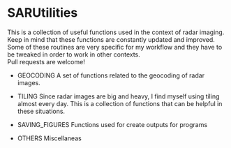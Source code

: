 # SARUtilities

This is a collection of useful functions used in the context of radar imaging. Keep in mind that these functions are constantly updated and improved.  
Some of these routines are very specific for my workflow and they have to be tweaked in order to work in other contexts.  
Pull requests are welcome!

- GEOCODING
A set of functions related to the geocoding of radar images.

- TILING
Since radar images are big and heavy, I find myself using tiling almost every day. This is a collection of functions that can be helpful in these situations.

- SAVING_FIGURES
Functions used for create outputs for programs

- OTHERS
Miscellaneas